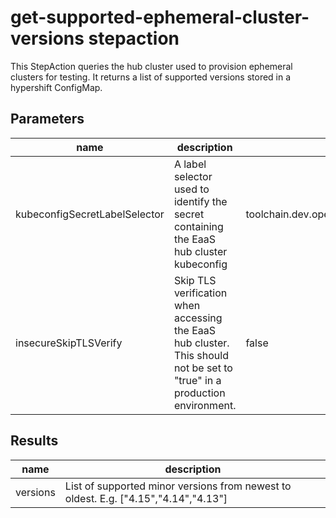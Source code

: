 # get-supported-ephemeral-cluster-versions stepaction

This StepAction queries the hub cluster used to provision ephemeral clusters for testing. It returns a list of supported versions stored in a hypershift ConfigMap.

## Parameters
|name|description|default value|required|
|---|---|---|---|
|kubeconfigSecretLabelSelector|A label selector used to identify the secret containing the EaaS hub cluster kubeconfig|toolchain.dev.openshift.com/spacerequest=eaas|false|
|insecureSkipTLSVerify|Skip TLS verification when accessing the EaaS hub cluster. This should not be set to "true" in a production environment.|false|false|

## Results
|name|description|
|---|---|
|versions|List of supported minor versions from newest to oldest. E.g. ["4.15","4.14","4.13"]|

